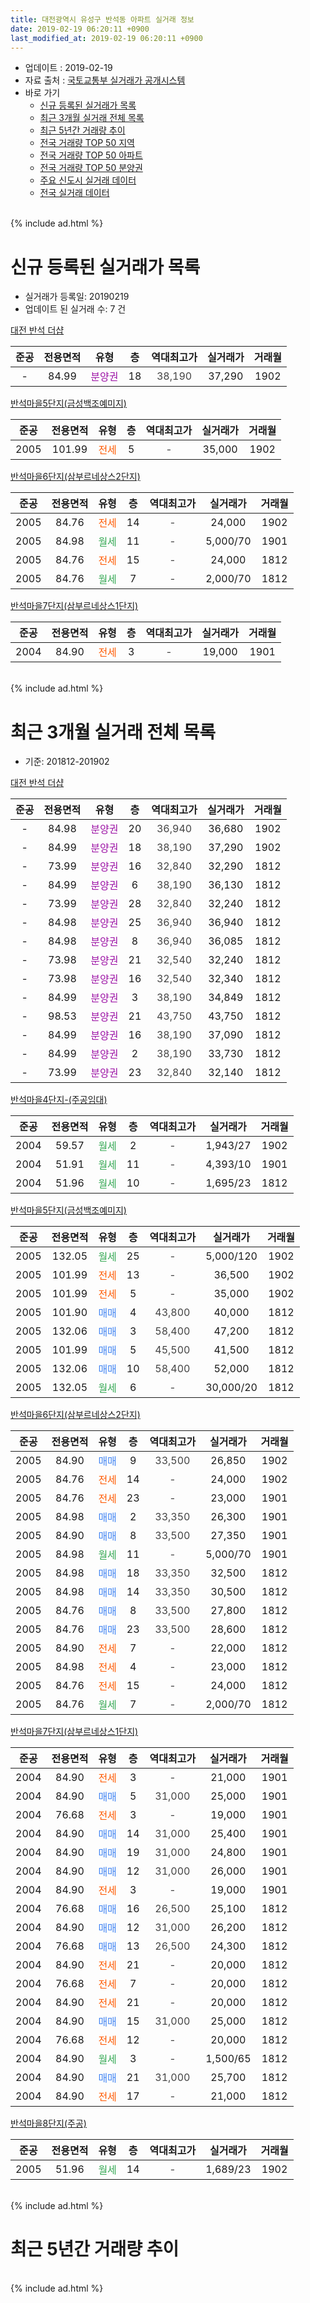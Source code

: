 ```yaml
---
title: 대전광역시 유성구 반석동 아파트 실거래 정보
date: 2019-02-19 06:20:11 +0900
last_modified_at: 2019-02-19 06:20:11 +0900
---
```


* 업데이트 : 2019-02-19
* 자료 출처 : [국토교통부 실거래가 공개시스템](http://rt.molit.go.kr)
* 바로 가기
    * [신규 등록된 실거래가 목록](#신규-등록된-실거래가-목록)
    * [최근 3개월 실거래 전체 목록](#최근-3개월-실거래-전체-목록)
    * [최근 5년간 거래량 추이](#최근-5년간-거래량-추이)
    * [전국 거래량 TOP 50 지역](https://inasie.github.io/apt-trade-info/최근-3개월-전국에서-가장-거래가-많이-발생한-지역)
    * [전국 거래량 TOP 50 아파트](https://inasie.github.io/apt-trade-info/최근-3개월-전국에서-가장-거래가-많이-발생한-아파트)
    * [전국 거래량 TOP 50 분양권](https://inasie.github.io/apt-trade-info/최근-3개월-전국에서-가장-거래가-많이-발생한-분양권)
    * [주요 신도시 실거래 데이터](https://inasie.github.io/apt-trade-info/주요-신도시)
    * [전국 실거래 데이터](https://inasie.github.io/apt-trade-info/전국)
<br>
{% include ad.html %}
<br>

# 신규 등록된 실거래가 목록
* 실거래가 등록일: 20190219
* 업데이트 된 실거래 수: 7 건


[대전 반석 더샵](https://search.naver.com/search.naver?query=%EB%8C%80%EC%A0%84%EA%B4%91%EC%97%AD%EC%8B%9C+%EC%9C%A0%EC%84%B1%EA%B5%AC+%EB%B0%98%EC%84%9D%EB%8F%99+%EB%8C%80%EC%A0%84+%EB%B0%98%EC%84%9D+%EB%8D%94%EC%83%B5)

|준공|전용면적|유형|층|역대최고가|실거래가|거래월|
|:---:|:---:|:---:|:---:|:---:|:---:|:---:|
|-|84.99|<span style="color:#9C11A5">분양권</span>|18|<span style="color:#444444">38,190</span>|37,290|1902|

[반석마을5단지(금성백조예미지)](https://search.naver.com/search.naver?query=%EB%8C%80%EC%A0%84%EA%B4%91%EC%97%AD%EC%8B%9C+%EC%9C%A0%EC%84%B1%EA%B5%AC+%EB%B0%98%EC%84%9D%EB%8F%99+%EB%B0%98%EC%84%9D%EB%A7%88%EC%9D%845%EB%8B%A8%EC%A7%80%28%EA%B8%88%EC%84%B1%EB%B0%B1%EC%A1%B0%EC%98%88%EB%AF%B8%EC%A7%80%29)

|준공|전용면적|유형|층|역대최고가|실거래가|거래월|
|:---:|:---:|:---:|:---:|:---:|:---:|:---:|
|2005|101.99|<span style="color:#ff5a00">전세</span>|5|<span style="color:#444444">-</span>|35,000|1902|

[반석마을6단지(삼부르네상스2단지)](https://search.naver.com/search.naver?query=%EB%8C%80%EC%A0%84%EA%B4%91%EC%97%AD%EC%8B%9C+%EC%9C%A0%EC%84%B1%EA%B5%AC+%EB%B0%98%EC%84%9D%EB%8F%99+%EB%B0%98%EC%84%9D%EB%A7%88%EC%9D%846%EB%8B%A8%EC%A7%80%28%EC%82%BC%EB%B6%80%EB%A5%B4%EB%84%A4%EC%83%81%EC%8A%A42%EB%8B%A8%EC%A7%80%29)

|준공|전용면적|유형|층|역대최고가|실거래가|거래월|
|:---:|:---:|:---:|:---:|:---:|:---:|:---:|
|2005|84.76|<span style="color:#ff5a00">전세</span>|14|<span style="color:#444444">-</span>|24,000|1902|
|2005|84.98|<span style="color:#34a853">월세</span>|11|<span style="color:#444444">-</span>|5,000/70|1901|
|2005|84.76|<span style="color:#ff5a00">전세</span>|15|<span style="color:#444444">-</span>|24,000|1812|
|2005|84.76|<span style="color:#34a853">월세</span>|7|<span style="color:#444444">-</span>|2,000/70|1812|

[반석마을7단지(삼부르네상스1단지)](https://search.naver.com/search.naver?query=%EB%8C%80%EC%A0%84%EA%B4%91%EC%97%AD%EC%8B%9C+%EC%9C%A0%EC%84%B1%EA%B5%AC+%EB%B0%98%EC%84%9D%EB%8F%99+%EB%B0%98%EC%84%9D%EB%A7%88%EC%9D%847%EB%8B%A8%EC%A7%80%28%EC%82%BC%EB%B6%80%EB%A5%B4%EB%84%A4%EC%83%81%EC%8A%A41%EB%8B%A8%EC%A7%80%29)

|준공|전용면적|유형|층|역대최고가|실거래가|거래월|
|:---:|:---:|:---:|:---:|:---:|:---:|:---:|
|2004|84.90|<span style="color:#ff5a00">전세</span>|3|<span style="color:#444444">-</span>|19,000|1901|


<br>
{% include ad.html %}
<br>

# 최근 3개월 실거래 전체 목록
* 기준: 201812-201902


[대전 반석 더샵](https://search.naver.com/search.naver?query=%EB%8C%80%EC%A0%84%EA%B4%91%EC%97%AD%EC%8B%9C+%EC%9C%A0%EC%84%B1%EA%B5%AC+%EB%B0%98%EC%84%9D%EB%8F%99+%EB%8C%80%EC%A0%84+%EB%B0%98%EC%84%9D+%EB%8D%94%EC%83%B5)

|준공|전용면적|유형|층|역대최고가|실거래가|거래월|
|:---:|:---:|:---:|:---:|:---:|:---:|:---:|
|-|84.98|<span style="color:#9C11A5">분양권</span>|20|<span style="color:#444444">36,940</span>|36,680|1902|
|-|84.99|<span style="color:#9C11A5">분양권</span>|18|<span style="color:#444444">38,190</span>|37,290|1902|
|-|73.99|<span style="color:#9C11A5">분양권</span>|16|<span style="color:#444444">32,840</span>|32,290|1812|
|-|84.99|<span style="color:#9C11A5">분양권</span>|6|<span style="color:#444444">38,190</span>|36,130|1812|
|-|73.99|<span style="color:#9C11A5">분양권</span>|28|<span style="color:#444444">32,840</span>|32,240|1812|
|-|84.98|<span style="color:#9C11A5">분양권</span>|25|<span style="color:#444444">36,940</span>|36,940|1812|
|-|84.98|<span style="color:#9C11A5">분양권</span>|8|<span style="color:#444444">36,940</span>|36,085|1812|
|-|73.98|<span style="color:#9C11A5">분양권</span>|21|<span style="color:#444444">32,540</span>|32,240|1812|
|-|73.98|<span style="color:#9C11A5">분양권</span>|16|<span style="color:#444444">32,540</span>|32,340|1812|
|-|84.99|<span style="color:#9C11A5">분양권</span>|3|<span style="color:#444444">38,190</span>|34,849|1812|
|-|98.53|<span style="color:#9C11A5">분양권</span>|21|<span style="color:#444444">43,750</span>|43,750|1812|
|-|84.99|<span style="color:#9C11A5">분양권</span>|16|<span style="color:#444444">38,190</span>|37,090|1812|
|-|84.99|<span style="color:#9C11A5">분양권</span>|2|<span style="color:#444444">38,190</span>|33,730|1812|
|-|73.99|<span style="color:#9C11A5">분양권</span>|23|<span style="color:#444444">32,840</span>|32,140|1812|

[반석마을4단지-(주공임대)](https://search.naver.com/search.naver?query=%EB%8C%80%EC%A0%84%EA%B4%91%EC%97%AD%EC%8B%9C+%EC%9C%A0%EC%84%B1%EA%B5%AC+%EB%B0%98%EC%84%9D%EB%8F%99+%EB%B0%98%EC%84%9D%EB%A7%88%EC%9D%844%EB%8B%A8%EC%A7%80-%28%EC%A3%BC%EA%B3%B5%EC%9E%84%EB%8C%80%29)

|준공|전용면적|유형|층|역대최고가|실거래가|거래월|
|:---:|:---:|:---:|:---:|:---:|:---:|:---:|
|2004|59.57|<span style="color:#34a853">월세</span>|2|<span style="color:#444444">-</span>|1,943/27|1902|
|2004|51.91|<span style="color:#34a853">월세</span>|11|<span style="color:#444444">-</span>|4,393/10|1901|
|2004|51.96|<span style="color:#34a853">월세</span>|10|<span style="color:#444444">-</span>|1,695/23|1812|

[반석마을5단지(금성백조예미지)](https://search.naver.com/search.naver?query=%EB%8C%80%EC%A0%84%EA%B4%91%EC%97%AD%EC%8B%9C+%EC%9C%A0%EC%84%B1%EA%B5%AC+%EB%B0%98%EC%84%9D%EB%8F%99+%EB%B0%98%EC%84%9D%EB%A7%88%EC%9D%845%EB%8B%A8%EC%A7%80%28%EA%B8%88%EC%84%B1%EB%B0%B1%EC%A1%B0%EC%98%88%EB%AF%B8%EC%A7%80%29)

|준공|전용면적|유형|층|역대최고가|실거래가|거래월|
|:---:|:---:|:---:|:---:|:---:|:---:|:---:|
|2005|132.05|<span style="color:#34a853">월세</span>|25|<span style="color:#444444">-</span>|5,000/120|1902|
|2005|101.99|<span style="color:#ff5a00">전세</span>|13|<span style="color:#444444">-</span>|36,500|1902|
|2005|101.99|<span style="color:#ff5a00">전세</span>|5|<span style="color:#444444">-</span>|35,000|1902|
|2005|101.90|<span style="color:#4285f3">매매</span>|4|<span style="color:#444444">43,800</span>|40,000|1812|
|2005|132.06|<span style="color:#4285f3">매매</span>|3|<span style="color:#444444">58,400</span>|47,200|1812|
|2005|101.99|<span style="color:#4285f3">매매</span>|5|<span style="color:#444444">45,500</span>|41,500|1812|
|2005|132.06|<span style="color:#4285f3">매매</span>|10|<span style="color:#444444">58,400</span>|52,000|1812|
|2005|132.05|<span style="color:#34a853">월세</span>|6|<span style="color:#444444">-</span>|30,000/20|1812|

[반석마을6단지(삼부르네상스2단지)](https://search.naver.com/search.naver?query=%EB%8C%80%EC%A0%84%EA%B4%91%EC%97%AD%EC%8B%9C+%EC%9C%A0%EC%84%B1%EA%B5%AC+%EB%B0%98%EC%84%9D%EB%8F%99+%EB%B0%98%EC%84%9D%EB%A7%88%EC%9D%846%EB%8B%A8%EC%A7%80%28%EC%82%BC%EB%B6%80%EB%A5%B4%EB%84%A4%EC%83%81%EC%8A%A42%EB%8B%A8%EC%A7%80%29)

|준공|전용면적|유형|층|역대최고가|실거래가|거래월|
|:---:|:---:|:---:|:---:|:---:|:---:|:---:|
|2005|84.90|<span style="color:#4285f3">매매</span>|9|<span style="color:#444444">33,500</span>|26,850|1902|
|2005|84.76|<span style="color:#ff5a00">전세</span>|14|<span style="color:#444444">-</span>|24,000|1902|
|2005|84.76|<span style="color:#ff5a00">전세</span>|23|<span style="color:#444444">-</span>|23,000|1901|
|2005|84.98|<span style="color:#4285f3">매매</span>|2|<span style="color:#444444">33,350</span>|26,300|1901|
|2005|84.90|<span style="color:#4285f3">매매</span>|8|<span style="color:#444444">33,500</span>|27,350|1901|
|2005|84.98|<span style="color:#34a853">월세</span>|11|<span style="color:#444444">-</span>|5,000/70|1901|
|2005|84.98|<span style="color:#4285f3">매매</span>|18|<span style="color:#444444">33,350</span>|32,500|1812|
|2005|84.98|<span style="color:#4285f3">매매</span>|14|<span style="color:#444444">33,350</span>|30,500|1812|
|2005|84.76|<span style="color:#4285f3">매매</span>|8|<span style="color:#444444">33,500</span>|27,800|1812|
|2005|84.76|<span style="color:#4285f3">매매</span>|23|<span style="color:#444444">33,500</span>|28,600|1812|
|2005|84.90|<span style="color:#ff5a00">전세</span>|7|<span style="color:#444444">-</span>|22,000|1812|
|2005|84.98|<span style="color:#ff5a00">전세</span>|4|<span style="color:#444444">-</span>|23,000|1812|
|2005|84.76|<span style="color:#ff5a00">전세</span>|15|<span style="color:#444444">-</span>|24,000|1812|
|2005|84.76|<span style="color:#34a853">월세</span>|7|<span style="color:#444444">-</span>|2,000/70|1812|

[반석마을7단지(삼부르네상스1단지)](https://search.naver.com/search.naver?query=%EB%8C%80%EC%A0%84%EA%B4%91%EC%97%AD%EC%8B%9C+%EC%9C%A0%EC%84%B1%EA%B5%AC+%EB%B0%98%EC%84%9D%EB%8F%99+%EB%B0%98%EC%84%9D%EB%A7%88%EC%9D%847%EB%8B%A8%EC%A7%80%28%EC%82%BC%EB%B6%80%EB%A5%B4%EB%84%A4%EC%83%81%EC%8A%A41%EB%8B%A8%EC%A7%80%29)

|준공|전용면적|유형|층|역대최고가|실거래가|거래월|
|:---:|:---:|:---:|:---:|:---:|:---:|:---:|
|2004|84.90|<span style="color:#ff5a00">전세</span>|3|<span style="color:#444444">-</span>|21,000|1901|
|2004|84.90|<span style="color:#4285f3">매매</span>|5|<span style="color:#444444">31,000</span>|25,000|1901|
|2004|76.68|<span style="color:#ff5a00">전세</span>|3|<span style="color:#444444">-</span>|19,000|1901|
|2004|84.90|<span style="color:#4285f3">매매</span>|14|<span style="color:#444444">31,000</span>|25,400|1901|
|2004|84.90|<span style="color:#4285f3">매매</span>|19|<span style="color:#444444">31,000</span>|24,800|1901|
|2004|84.90|<span style="color:#4285f3">매매</span>|12|<span style="color:#444444">31,000</span>|26,000|1901|
|2004|84.90|<span style="color:#ff5a00">전세</span>|3|<span style="color:#444444">-</span>|19,000|1901|
|2004|76.68|<span style="color:#4285f3">매매</span>|16|<span style="color:#444444">26,500</span>|25,100|1812|
|2004|84.90|<span style="color:#4285f3">매매</span>|12|<span style="color:#444444">31,000</span>|26,200|1812|
|2004|76.68|<span style="color:#4285f3">매매</span>|13|<span style="color:#444444">26,500</span>|24,300|1812|
|2004|84.90|<span style="color:#ff5a00">전세</span>|21|<span style="color:#444444">-</span>|20,000|1812|
|2004|76.68|<span style="color:#ff5a00">전세</span>|7|<span style="color:#444444">-</span>|20,000|1812|
|2004|84.90|<span style="color:#ff5a00">전세</span>|21|<span style="color:#444444">-</span>|20,000|1812|
|2004|84.90|<span style="color:#4285f3">매매</span>|15|<span style="color:#444444">31,000</span>|25,000|1812|
|2004|76.68|<span style="color:#ff5a00">전세</span>|12|<span style="color:#444444">-</span>|20,000|1812|
|2004|84.90|<span style="color:#34a853">월세</span>|3|<span style="color:#444444">-</span>|1,500/65|1812|
|2004|84.90|<span style="color:#4285f3">매매</span>|21|<span style="color:#444444">31,000</span>|25,700|1812|
|2004|84.90|<span style="color:#ff5a00">전세</span>|17|<span style="color:#444444">-</span>|21,000|1812|


<script async src="//pagead2.googlesyndication.com/pagead/js/adsbygoogle.js"></script>
<!-- 기본 -->
<ins class="adsbygoogle"
     style="display:block"
     data-ad-client="ca-pub-2446590836940007"
     data-ad-slot="1659523306"
     data-ad-format="auto"
     data-full-width-responsive="true"></ins>
<script>
(adsbygoogle = window.adsbygoogle || []).push({});
</script>


[반석마을8단지(주공)](https://search.naver.com/search.naver?query=%EB%8C%80%EC%A0%84%EA%B4%91%EC%97%AD%EC%8B%9C+%EC%9C%A0%EC%84%B1%EA%B5%AC+%EB%B0%98%EC%84%9D%EB%8F%99+%EB%B0%98%EC%84%9D%EB%A7%88%EC%9D%848%EB%8B%A8%EC%A7%80%28%EC%A3%BC%EA%B3%B5%29)

|준공|전용면적|유형|층|역대최고가|실거래가|거래월|
|:---:|:---:|:---:|:---:|:---:|:---:|:---:|
|2005|51.96|<span style="color:#34a853">월세</span>|14|<span style="color:#444444">-</span>|1,689/23|1902|


<br>
{% include ad.html %}
<br>

# 최근 5년간 거래량 추이


<div style="width:100%;">
    <canvas id="deal_progress" height="200"></canvas>
</div>

<script>
new Chart(document.getElementById("deal_progress"), {
    type: 'line',
    data: {
        labels: ['201402','201403','201404','201405','201406','201407','201408','201409','201410','201411','201412','201501','201502','201503','201504','201505','201506','201507','201508','201509','201510','201511','201512','201601','201602','201603','201604','201605','201606','201607','201608','201609','201610','201611','201612','201701','201702','201703','201704','201705','201706','201707','201708','201709','201710','201711','201712','201801','201802','201803','201804','201805','201806','201807','201808','201809','201810','201811','201812','201901','201902'],
        datasets: [{
            label: '매매',
            pointRadius: 1,
            data: [8, 8, 12, 7, 6, 10, 13, 10, 11, 14, 17, 12, 5, 8, 15, 6, 9, 13, 17, 18, 10, 7, 14, 13, 11, 14, 16, 15, 17, 18, 23, 26, 48, 12, 14, 10, 11, 17, 9, 13, 10, 13, 25, 14, 16, 14, 17, 30, 28, 25, 27, 28, 11, 6, 20, 30, 40, 32, 25, 6, 3],
            borderColor: "rgba(255, 201, 14, 1)",
            backgroundColor: "rgba(255, 201, 14, 0.5)",
            fill: false,
            lineTension: 0
        },{
            label: '전월세',
            pointRadius: 1,
            data: [14, 13, 14, 13, 24, 14, 14, 16, 18, 16, 27, 27, 15, 15, 16, 16, 24, 18, 27, 23, 9, 17, 26, 15, 12, 14, 7, 8, 19, 12, 7, 9, 18, 22, 28, 16, 19, 15, 12, 16, 13, 8, 18, 17, 15, 10, 24, 21, 13, 24, 9, 4, 8, 12, 21, 7, 13, 19, 12, 6, 6],
            borderColor: "rgba(0, 141, 185, 1)",
            backgroundColor: "rgba(0, 141, 185, 0.5)",
            fill: false,
            lineTension: 0
        }
        ]
    },
    options: {
        responsive: true,
        title: {
            display: false
        },
        tooltips: {
            mode: 'index',
            intersect: false
        },
        hover: {
            mode: 'nearest',
            intersect: true
        },
        scales: {
            xAxes: [{
                display: true,
                scaleLabel: {
                    display: true,
                    labelString: '년/월'
                }
            }],
            yAxes: [{
                display: true,
                ticks: {
                    suggestedMin: 0,
                },
                scaleLabel: {
                    display: true,
                    labelString: '실거래 수'
                }
            }]
        }
    }
});

</script>


<br>
{% include ad.html %}
<br>

